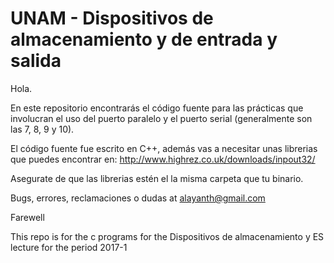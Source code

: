 # UNAM - Dispositivos de almacenamiento y de entrada y salida
Hola.

En este repositorio encontrarás el código fuente para las prácticas que involucran el uso del puerto paralelo y el puerto serial (generalmente son las 7, 8, 9 y 10).

El código fuente fue escrito en C++, además vas a necesitar unas librerias que puedes encontrar en:
http://www.highrez.co.uk/downloads/inpout32/

Asegurate de que las librerias estén el la misma carpeta que tu binario.

Bugs, errores, reclamaciones o dudas at alayanth@gmail.com

Farewell

This repo is for the c programs for the Dispositivos de almacenamiento y ES lecture for the period 2017-1
